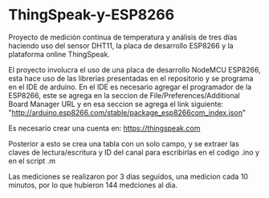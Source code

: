 # ThingSpeak-y-ESP8266
Proyecto de medición continua de temperatura y análisis de tres días haciendo uso del sensor DHT11, la placa de desarrollo ESP8266 y la plataforma online ThingSpeak.

El proyecto involucra el uso de una placa de desarrollo NodeMCU ESP8266, esta hace uso de las librerias presentadas en el repositorio y se programa en el IDE de arduino.
En el IDE es necesario agregar el programador de la ESP8266, este se agrega en la seccion de File/Preferences/Additional Board Manager URL y en esa seccion se agrega el link siguiente:
"http://arduino.esp8266.com/stable/package_esp8266com_index.json"

Es necesario crear una cuenta en:
https://thingspeak.com

Posterior a esto se crea una tabla con un solo campo, y se extraer las claves de lectura/escritura y ID del canal para escribirlas en el codigo .ino y en el script .m

Las mediciones se realizaron por 3 dias seguidos, una medicion cada 10 minutos, por lo que hubieron 144 medciones al dia. 

